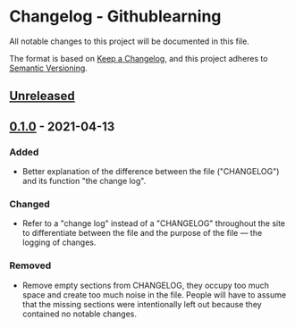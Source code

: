 # Changelog - Githublearning

All notable changes to this project will be documented in this file.

The format is based on [Keep a Changelog](https://keepachangelog.com/en/1.0.0/), and this project adheres to [Semantic Versioning](https://semver.org/spec/v2.0.0.html).

## [Unreleased]()



## [0.1.0]() - 2021-04-13

### Added

- Better explanation of the difference between the file ("CHANGELOG") and its function "the change log".

### Changed

- Refer to a "change log" instead of a "CHANGELOG" throughout the site to differentiate between the file and the purpose of the file — the logging of changes.

### Removed

- Remove empty sections from CHANGELOG, they occupy too much space and create too much noise in the file. People will have to assume that the missing sections were intentionally left out because they contained no notable changes.

